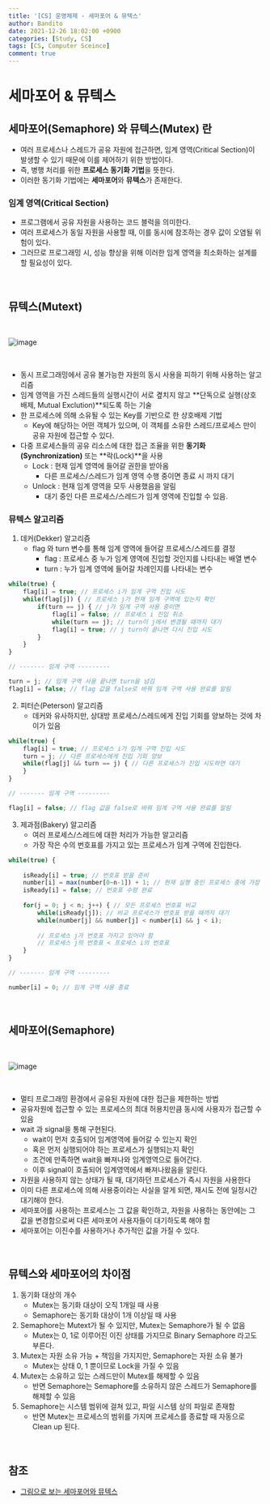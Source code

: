 ```yaml
---
title: '[CS] 운영체제 - 세마포어 & 뮤텍스'
author: Bandito
date: 2021-12-26 18:02:00 +0900
categories: [Study, CS]
tags: [CS, Computer Sceince]
comment: true
---
```


# 세마포어 & 뮤텍스

## 세마포어(Semaphore) 와 뮤텍스(Mutex) 란
+ 여러 프로세스나 스레드가 공유 자원에 접근하면, 임계 영역(Critical Section)이 발생할 수 있기 때문에 이를 제어하기 위한 방법이다.
+ 즉, 병행 처리를 위한 **프로세스 동기화 기법**을 뜻한다.
+ 이러한 동기화 기법에는 **세마포어**와 **뮤텍스**가 존재한다.

### 임계 영역(Critical Section)
+ 프로그램에서 공유 자원을 사용하는 코드 블럭을 의미한다.
+ 여러 프로세스가 동일 자원을 사용할 때, 이를 동시에 참조하는 경우 값이 오염될 위험이 있다.
+ 그러므로 프로그래밍 시, 성능 향상을 위해 이러한 임계 영역을 최소화하는 설계를 할 필요성이 있다. 

<br>

## 뮤텍스(Mutext)

<br>

![image](https://user-images.githubusercontent.com/49611158/147403137-0a24a4ce-9e3d-4dea-9e2c-21da0833ff7f.png)

<br>

+ 동시 프로그래밍에서 공유 불가능한 자원의 동시 사용을 피하기 위해 사용하는 알고리즘
+ 임계 영역을 가진 스레드들의 실행시간이 서로 곂치지 않고 **단독으로 실행(상호 배제, Mutual Exclution)**되도록 하는 기술
+ 한 프로세스에 의해 소유될 수 있는 Key를 기반으로 한 상호배제 기법
    - Key에 해당하는 어떤 객체가 있으며, 이 객체를 소유한 스레드/프로세스 만이 공유 자원에 접근할 수 있다.
+ 다중 프로세스들의 공유 리소스에 대한 접근 조율을 위한 **동기화(Synchronization)** 또는 **락(Lock)**을 사용
    - Lock : 현재 임계 영역에 들어갈 권한을 받아옴
        + 다른 프로세스/스레드가 임계 영역 수행 중이면 종료 시 까지 대기
    - Unlock : 현재 임계 영역을 모두 사용했음을 알림
        + 대기 중인 다른 프로세스/스레드가 임계 영역에 진입할 수 있음.

### 뮤텍스 알고리즘
1. 데커(Dekker) 알고리즘
    + flag 와 turn 변수를 통해 임계 영역에 들어갈 프로세스/스레드를 결정
        - flag : 프로세스 중 누가 임계 영역에 진입할 것인지를 나타내는 배열 변수
        - turn : 누가 임계 영역에 들어갈 차례인지를 나타내는 변수

```javascript
while(true) {
    flag[i] = true; // 프로세스 i가 임계 구역 진입 시도
    while(flag[j]) { // 프로세스 j가 현재 임계 구역에 있는지 확인
        if(turn == j) { // j가 임계 구역 사용 중이면
            flag[i] = false; // 프로세스 i 진입 취소
            while(turn == j); // turn이 j에서 변경될 때까지 대기
            flag[i] = true; // j turn이 끝나면 다시 진입 시도
        }
    }
}

// ------- 임계 구역 ---------

turn = j; // 임계 구역 사용 끝나면 turn을 넘김
flag[i] = false; // flag 값을 false로 바꿔 임계 구역 사용 완료를 알림
```

2. 피터슨(Peterson) 알고리즘
    + 데커와 유사하지만, 상대방 프로세스/스레드에게 진입 기회를 양보하는 것에 차이가 있음

```javascript
while(true) {
    flag[i] = true; // 프로세스 i가 임계 구역 진입 시도
    turn = j; // 다른 프로세스에게 진입 기회 양보
    while(flag[j] && turn == j) { // 다른 프로세스가 진입 시도하면 대기
    }
}

// ------- 임계 구역 ---------

flag[i] = false; // flag 값을 false로 바꿔 임계 구역 사용 완료를 알림
```

3. 제과점(Bakery) 알고리즘
    + 여러 프로세스/스레드에 대한 처리가 가능한 알고리즘
    + 가장 작은 수의 번호표를 가지고 있는 프로세스가 임계 구역에 진입한다.

```javascript
while(true) {
    
    isReady[i] = true; // 번호표 받을 준비
    number[i] = max(number[0~n-1]) + 1; // 현재 실행 중인 프로세스 중에 가장 큰 번호 배정 
    isReady[i] = false; // 번호표 수령 완료
    
    for(j = 0; j < n; j++) { // 모든 프로세스 번호표 비교
        while(isReady[j]); // 비교 프로세스가 번호표 받을 때까지 대기
        while(number[j] && number[j] < number[i] && j < i);
        
        // 프로세스 j가 번호표 가지고 있어야 함
        // 프로세스 j의 번호표 < 프로세스 i의 번호표
    }
}

// ------- 임계 구역 ---------

number[i] = 0; // 임계 구역 사용 종료
```
<br>

## 세마포어(Semaphore)

<br>

![image](https://user-images.githubusercontent.com/49611158/147403354-895d33bd-ebf7-43a5-a703-5440b3fd1cea.png)

<br>

+ 멀티 프로그래밍 환경에서 공유된 자원에 대한 접근을 제한하는 방법
+ 공유자원에 접근할 수 있는 프로세스의 최대 허용치만큼 동시에 사용자가 접근할 수 있음
+ wait 과 signal을 통해 구현된다.
    -  wait이 먼저 호출되어 임계영역에 들어갈 수 있는지 확인
    - 혹은 먼저 실행되어야 하는 프로세스가 실행되는지 확인
    - 조건에 만족하면 wait을 빠져나와 임계영역으로 들어간다.
    - 이후 signal이 호출되어 임계영역에서 빠져나왔음을 알린다.
+ 자원을 사용하지 않는 상태가 될 때, 대기하던 프로세스가 즉시 자원을 사용한다
+ 이미 다른 프로세스에 의해 사용중이라는 사실을 알게 되면, 재시도 전에 일정시간 대기해야 한다.
+ 세마포어를 사용하는 프로세스는 그 값을 확인하고, 자원을 사용하는 동안에는 그 값을 변경함으로써 다른 세마포어 사용자들이 대기하도록 해야 함
+ 세마포어는 이진수를 사용하거나 추가적인 값을 가질 수 있다.


<br>

## 뮤텍스와 세마포어의 차이점
1. 동기화 대상의 개수
    + Mutex는 동기화 대상이 오직 1개일 때 사용
    + Semaphore는 동기화 대상이 1개 이상일 때 사용
2. Semaphore는 Mutext가 될 수 있지만, Mutex는 Semaphore가 될 수 없음
    + Mutex는 0, 1로 이루어진 이진 상태를 가지므로 Binary Semaphore 라고도 부른다.
3. Mutex는 자원 소유 가능 + 책임을 가지지만, Semaphore는 자원 소유 불가
    + Mutex는 상태 0, 1 뿐이므로 Lock을 가질 수 있음
4. Mutex는 소유하고 있는 스레드만이 Mutex를 해제할 수 있음
    + 반면 Semaphore는 Semaphore를 소유하지 않은 스레드가 Semaphore를 해제할 수 있음
5. Semaphore는 시스템 범위에 걸쳐 있고, 파일 시스템 상의 파일로 존재함
    + 반면 Mutex는 프로세스의 범위를 가지며 프로세스를 종료할 때 자동으로 Clean up 된다.

<br>

## 참조
+ [그림으로 보는 세마포어와 뮤텍스](https://worthpreading.tistory.com/90)